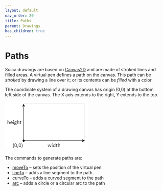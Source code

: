 ```yaml
---
layout: default
nav_order: 20
title: Paths
parent: Drawings
has_children: true
---
```


# Paths

Suica drawings are based on [Canvas2D](https://developer.mozilla.org/en-US/docs/Web/API/CanvasRenderingContext2D)
and are made of stroked lines and filled areas. A virtual pen defines a path on
the canvas. This path can be *stroked* by drawing a line over it; or its
contents can be *filled* with a color.

The coordinate system of a drawing canvas has origin (0,0) at the bottom left
side of the canvas. The X axis extends to the right, Y extends to the top.

<img src="../images/drawing-coordinates.png">

The commands to generate paths are:

- [moveTo](moveto.md) &ndash; sets the position of the virtual pen
- [lineTo](lineto.md) &ndash; adds a line segment to the path.
- [curveTo](curveto.md) &ndash; adds a curved segment to the path
- [arc](arcto.md) &ndash; adds a circle оr a circular arc to the path